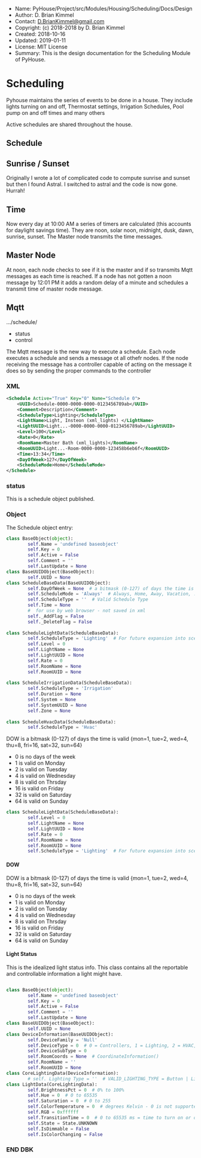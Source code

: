 * Name:      PyHouse/Project/src/Modules/Housing/Scheduling/Docs/Design
* Author:    D. Brian Kimmel
* Contact:   D.BrianKimmel@gmail.com
* Copyright: (c) 2018-2018 by D. Brian Kimmel
* Created:   2018-10-16
* Updated:   2019-01-11
* License:   MIT License
* Summary:   This is the design documentation for the Scheduling Module of PyHouse.


# Scheduling

Pyhouse maintains the series of events to be done in a house.
They include lights turning on and off, Thermostat settings, Irrigation Schedules, Pool pump on and off times and many others

Active schedules are shared throughout the house.


## Schedule

## Sunrise / Sunset

Originally I wrote a lot of complicated code to compute sunrise and sunset but then I found Astral.
I switched to astral and the code is now gone.  Hurrah!

## Time
Now every day at 10:00 AM a series of timers are calculated (this accounts for daylight savings time).
They are noon, solar noon, midnight, dusk, dawn, sunrise, sunset.
The Master node transmits the time messages.

## Master Node
At noon, each node checks to see if it is the master and if so transmits Mqtt messages as each time is reached.
If a node has not gotten a noon message by 12:01 PM it adds a random delay of a minute and schedules a transmit time of master node message.

## Mqtt

.../schedule/<Command>
- status
- control

The Mqtt message is the new way to execute a schedule.  Each node executes a schedule and sends a message ot all othefr nodes.
If the node receiving the message has a controller capable of acting on the message it does so by sending the proper commands to the controller


### XML

```xml
<Schedule Active="True" Key="0" Name="Schedule 0">
	<UUID>Schedule-0000-0000-0000-0123456789ab</UUID>
	<Comment>Description</Comment>
	<ScheduleType>Lighting</ScheduleType>
	<LightName>Light, Insteon (xml_lights) </LightName>
	<LightUUID>Light...-0000-0000-0000-0123456789ab</LightUUID>
	<Level>100</Level>
	<Rate>0</Rate>
	<RoomName>Master Bath (xml_lights)</RoomName>
	<RoomUUID>Light...-Room-0000-0000-123458b6eb6f</RoomUUID>
	<Time>13:34</Time>
	<DayOfWeek>127</DayOfWeek>
	<ScheduleMode>Home</ScheduleMode>
</Schedule>
```

### status

This is a schedule object published.

### Object

The Schedule object entry:

```python
class BaseObject(object):
        self.Name = 'undefined baseobject'
        self.Key = 0
        self.Active = False
        self.Comment = ''
        self.LastUpdate = None
class BaseUUIDObject(BaseObject):
        self.UUID = None
class ScheduleBaseData(BaseUUIDObject):
        self.DayOfWeek = None  # a bitmask (0-127) of days the time is valid {mon=1, tue=2, wed=4, thu=8, fri=16, sat=32, sun=64}
        self.ScheduleMode = 'Always'  # Always, Home, Away, Vacation, ...
        self.ScheduleType = ''  # Valid Schedule Type
        self.Time = None
        #  for use by web browser - not saved in xml
        self._AddFlag = False
        self._DeleteFlag = False
        
class ScheduleLightData(ScheduleBaseData):
        self.ScheduleType = 'Lighting'  # For future expansion into scenes, entertainment etc.
        self.Level = 0
        self.LightName = None
        self.LightUUID = None
        self.Rate = 0
        self.RoomName = None
        self.RoomUUID = None
        
class ScheduleIrrigationData(ScheduleBaseData):
        self.ScheduleType = 'Irrigation'
        self.Duration = None
        self.System = None
        self.SystemUUID = None
        self.Zone = None
        
class ScheduleHvacData(ScheduleBaseData):
        self.ScheduleType = 'Hvac'

```

DOW is a bitmask (0-127) of days the time is valid {mon=1, tue=2, wed=4, thu=8, fri=16, sat=32, sun=64}
-    0 is no days of the week
-    1 is valid on Monday
-    2 is valid on Tuesday
-    4 is valid on Wednesday
-    8 is valid on Thrsday
-   16 is valid on Friday
-   32 is valid on Saturday
-   64 is valid on Sunday

```python
class ScheduleLightData(ScheduleBaseData):
        self.Level = 0
        self.LightName = None
        self.LightUUID = None
        self.Rate = 0
        self.RoomName = None
        self.RoomUUID = None
        self.ScheduleType = 'Lighting'  # For future expansion into scenes, entertainment etc.
```


#### DOW

DOW is a bitmask (0-127) of days the time is valid {mon=1, tue=2, wed=4, thu=8, fri=16, sat=32, sun=64}
-    0 is no days of the week
-    1 is valid on Monday
-    2 is valid on Tuesday
-    4 is valid on Wednesday
-    8 is valid on Thrsday
-   16 is valid on Friday
-   32 is valid on Saturday
-   64 is valid on Sunday


#### Light Status

This is the idealized light status info.
This class contains all the reportable and controllable information a light might have.

```python

class BaseObject(object):
        self.Name = 'undefined baseobject'
        self.Key = 0
        self.Active = False
        self.Comment = ''
        self.LastUpdate = None
class BaseUUIDObject(BaseObject):
        self.UUID = None
class DeviceInformation(BaseUUIDObject):
        self.DeviceFamily = 'Null'
        self.DeviceType = 0  # 0 = Controllers, 1 = Lighting, 2 = HVAC, 3 = Security, 4 = Bridge
        self.DeviceSubType = 0
        self.RoomCoords = None  # CoordinateInformation()
        self.RoomName = ''
        self.RoomUUID = None
class CoreLightingData(DeviceInformation):
        # self. Lighting Type = ''  # VALID_LIGHTING_TYPE = Button | Light | Controller
class LightData(CoreLightingData):
        self.BrightnessPct = 0  # 0% to 100%
        self.Hue = 0  # 0 to 65535
        self.Saturation = 0  # 0 to 255
        self.ColorTemperature = 0  # degrees Kelvin - 0 is not supported
        self.RGB = 0xffffff
        self.TransitionTime = 0  # 0 to 65535 ms = time to turn on or off (fade Time or Rate)
        self.State = State.UNKNOWN
        self.IsDimmable = False
        self.IsColorChanging = False
```

### END DBK
